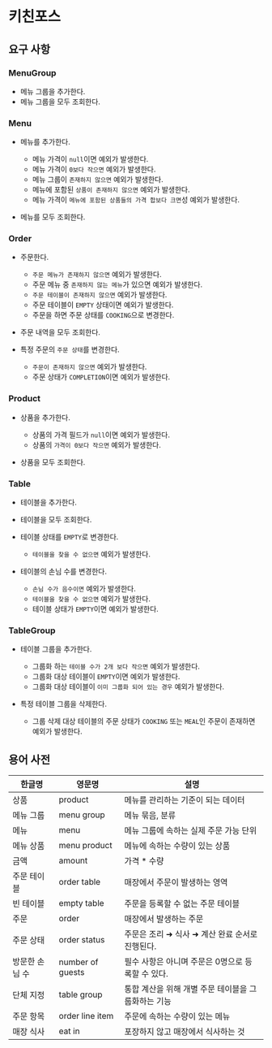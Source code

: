 # 키친포스

## 요구 사항

### MenuGroup
- 메뉴 그룹을 추가한다.
- 메뉴 그룹을 모두 조회한다.




### Menu
- 메뉴를 추가한다.
  - 메뉴 가격이 `null`이면 예외가 발생한다.
  - 메뉴 가격이 `0보다 작으면` 예외가 발생한다.
  - 메뉴 그룹이 `존재하지 않으면` 예외가 발생한다.
  - 메뉴에 포함된 `상품이 존재하지 않으면` 예외가 발생한다.
  - 메뉴 가격이 `메뉴에 포함된 상품들의 가격 합보다 크면`성 예외가 발생한다.
  

- 메뉴를 모두 조회한다.



### Order
- 주문한다.
  - `주문 메뉴가 존재하지 않으면` 예외가 발생한다. 
  - 주문 메뉴 중 `존재하지 않는 메뉴`가 있으면 예외가 발생한다.
  - `주문 테이블이 존재하지 않으면` 예외가 발생한다.
  - 주문 테이블이 `EMPTY` 상태이면 예외가 발생한다.
  - 주문을 하면 주문 상태를 `COOKING`으로 변경한다.


- 주문 내역을 모두 조회한다.


- 특정 주문의 `주문 상태`를 변경한다.
  - `주문이 존재하지 않으면` 예외가 발생한다.
  - 주문 상태가 `COMPLETION`이면 예외가 발생한다.



### Product
- 상품을 추가한다.
  - 상품의 가격 필드가 `null`이면 예외가 발생한다.
  - 상품의 `가격이 0보다 작으면` 예외가 발생한다.


- 상품을 모두 조회한다.



### Table 
- 테이블을 추가한다.

- 테이블을 모두 조회한다.


- 테이블 상태를 `EMPTY`로 변경한다.
  - `테이블을 찾을 수 없으면` 예외가 발생한다.

  
- 테이블의 손님 수를 변경한다.
  - `손님 수가 음수이면` 예외가 발생한다.
  - `테이블을 찾을 수 없으면` 예외가 발생한다.
  - 테이블 상태가 `EMPTY`이면 예외가 발생한다.

  

### TableGroup
- 테이블 그룹을 추가한다.
  - 그룹화 하는 `테이블 수가 2개 보다 작으면` 예외가 발생한다.
  - 그룹화 대상 테이블이 `EMPTY`이면 예외가 발생한다.
  - 그룹화 대상 테이블이 `이미 그룹화 되어 있는 경우` 예외가 발생한다.


- 특정 테이블 그룹을 삭제한다.
  - 그룹 삭제 대상 테이블의 주문 상태가 `COOKING` 또는 `MEAL`인 주문이 존재하면 예외가 발생한다.


## 용어 사전

| 한글명 | 영문명 | 설명 |
| --- | --- | --- |
| 상품 | product | 메뉴를 관리하는 기준이 되는 데이터 |
| 메뉴 그룹 | menu group | 메뉴 묶음, 분류 |
| 메뉴 | menu | 메뉴 그룹에 속하는 실제 주문 가능 단위 |
| 메뉴 상품 | menu product | 메뉴에 속하는 수량이 있는 상품 |
| 금액 | amount | 가격 * 수량 |
| 주문 테이블 | order table | 매장에서 주문이 발생하는 영역 |
| 빈 테이블 | empty table | 주문을 등록할 수 없는 주문 테이블 |
| 주문 | order | 매장에서 발생하는 주문 |
| 주문 상태 | order status | 주문은 조리 ➜ 식사 ➜ 계산 완료 순서로 진행된다. |
| 방문한 손님 수 | number of guests | 필수 사항은 아니며 주문은 0명으로 등록할 수 있다. |
| 단체 지정 | table group | 통합 계산을 위해 개별 주문 테이블을 그룹화하는 기능 |
| 주문 항목 | order line item | 주문에 속하는 수량이 있는 메뉴 |
| 매장 식사 | eat in | 포장하지 않고 매장에서 식사하는 것 |
